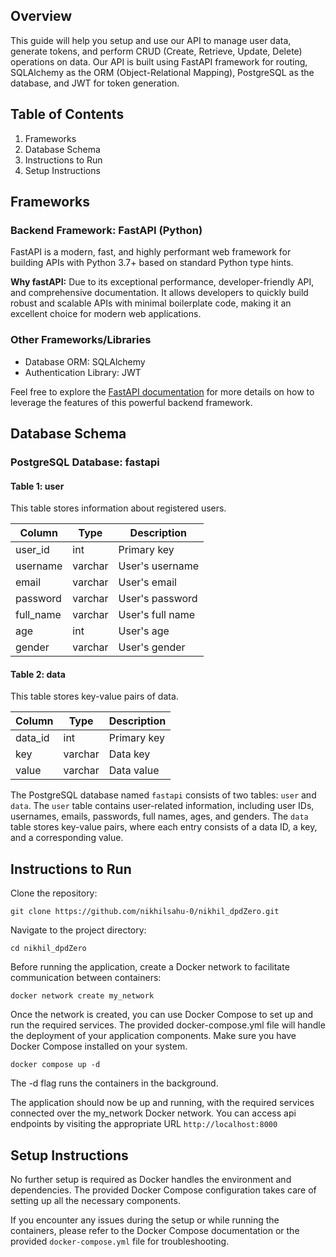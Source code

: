## Overview
This guide will help you setup and use our API to manage user data, generate tokens, and perform CRUD 
 (Create, Retrieve, Update, Delete) operations on data. Our API is built using FastAPI framework for routing,
SQLAlchemy as the ORM (Object-Relational Mapping), PostgreSQL as the database, and JWT for token generation.

## Table of Contents
1. Frameworks
1. Database Schema
1. Instructions to Run
1. Setup Instructions


## Frameworks
### Backend Framework: FastAPI (Python)
FastAPI is a modern, fast, and highly performant web framework for building APIs with Python 3.7+ based on standard Python type hints.

**Why fastAPI:** Due to its exceptional performance, developer-friendly API, and comprehensive documentation. It allows developers to
quickly build robust and scalable APIs with minimal boilerplate code, making it an excellent choice for modern web applications. 

### Other Frameworks/Libraries
- Database ORM: SQLAlchemy
- Authentication Library: JWT

Feel free to explore the [FastAPI documentation](https://fastapi.tiangolo.com/) for more details on how to leverage the features of this powerful backend framework.

## Database Schema
### PostgreSQL Database: fastapi

#### Table 1: user
This table stores information about registered users.

| Column    | Type    | Description                            |
|-----------|---------|----------------------------------------|
| user_id   | int     | Primary key                            |
| username  | varchar | User's username                        |
| email     | varchar | User's email                           |
| password  | varchar | User's password                        |
| full_name | varchar | User's full name                       |
| age       | int     | User's age                             |
| gender    | varchar | User's gender                          |

#### Table 2: data
This table stores key-value pairs of data.

| Column   | Type    | Description                            |
|----------|---------|----------------------------------------|
| data_id  | int     | Primary key                            |
| key      | varchar | Data key                               |
| value    | varchar | Data value                             |

The PostgreSQL database named `fastapi` consists of two tables: `user` and `data`. The `user` table contains user-related information, including user IDs, usernames, emails, passwords, full names, ages, and genders. The `data` table stores key-value pairs, where each entry consists of a data ID, a key, and a corresponding value.

## Instructions to Run
Clone the repository:
```
git clone https://github.com/nikhilsahu-0/nikhil_dpdZero.git
```
Navigate to the project directory:
```
cd nikhil_dpdZero
```
Before running the application, create a Docker network to facilitate communication between containers:
```
docker network create my_network
```
Once the network is created, you can use Docker Compose to set up and run the required services. The provided docker-compose.yml file will handle the deployment of your application components. Make sure you have Docker Compose installed on your system.
```
docker compose up -d
```
The -d flag runs the containers in the background.

The application should now be up and running, with the required services connected over the my_network Docker network. You can access api endpoints by visiting the appropriate URL `http://localhost:8000`

## Setup Instructions

No further setup is required as Docker handles the environment and dependencies. The provided Docker Compose configuration takes care of setting up all the necessary components.

If you encounter any issues during the setup or while running the containers, please refer to the Docker Compose documentation or the provided `docker-compose.yml` file for troubleshooting.
